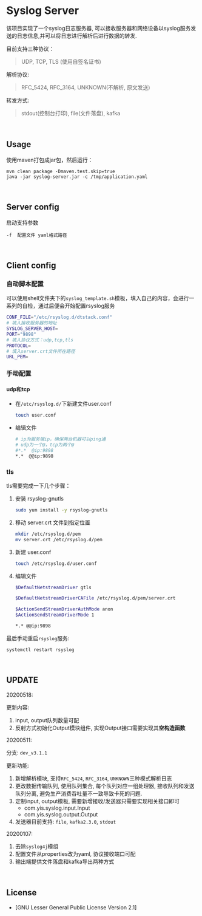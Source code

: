 # Syslog Server

该项目实现了一个syslog日志服务器, 可以接收服务器和网络设备以syslog服务发送的日志信息,并可以将日志进行解析后进行数据的转发.

目前支持三种协议：

> UDP, TCP, TLS (使用自签名证书) 

解析协议:

> RFC_5424, RFC_3164, UNKNOWN(不解析, 原文发送)

转发方式:

>stdout(控制台打印), file(文件落盘), kafka

<br>

## Usage

使用maven打包成jar包，然后运行：

```
mvn clean package -Dmaven.test.skip=true
java -jar syslog-server.jar -c /tmp/application.yaml
```

<br>

## Server config

启动支持参数

```
-f	配置文件 yaml格式路径
```

<br>

## Client config

### 自动脚本配置

可以使用shell文件夹下的`syslog_template.sh`模板，填入自己的内容，会进行一系列的自检，通过后便会开始配置rsyslog服务

```bash
CONF_FILE="/etc/rsyslog.d/dtstack.conf"
# 填入接收服务器的地址
SYSLOG_SERVER_HOST=
PORT="9898"
# 填入协议方式：udp,tcp,tls
PROTOCOL=
# 填入server.crt文件所在路径
URL_PEM=
```

### 手动配置

#### udp和tcp

- 在`/etc/rsyslog.d/`下新建文件user.conf

  ```bash
  touch user.conf
  ```

- 编辑文件

  ```bash
  # ip为服务端ip，确保两台机器可以ping通
  # udp为一个@，tcp为两个@
  #*.*  @ip:9898
  *.*  @@ip:9898
  ```

### tls

tls需要完成一下几个步骤：

1. 安装 rsyslog-gnutls

   ```bash
   sudo yum install -y rsyslog-gnutls
   ```

2. 移动 server.crt 文件到指定位置

   ```bash
   mkdir /etc/rsyslog.d/pem
   mv server.crt /etc/rsyslog.d/pem
   ```

3. 新建 user.conf

   ```bash
   touch /etc/rsyslog.d/user.conf
   ```

4. 编辑文件

   ```bash
   $DefaultNetstreamDriver gtls
   
   $DefaultNetstreamDriverCAFile /etc/rsyslog.d/pem/server.crt
   
   $ActionSendStreamDriverAuthMode anon
   $ActionSendStreamDriverMode 1
   
   *.* @@ip:9898
   ```

最后手动重启`rsyslog`服务:

```
systemctl restart rsyslog
```

<br>

## UPDATE

20200518:

更新内容:

1. input, output队列数量可配
2. 反射方式初始化Output模块组件, 实现Output接口需要实现其**空构造函数**


20200511:

分支: `dev_v3.1.1`

更新功能:

1. 新增解析模块, 支持`RFC_5424`, `RFC_3164`, `UNKNOWN`三种模式解析日志
2. 更改数据传输队列, 使用队列集合, 每个队列对应一组处理器, 接收队列和发送队列分离, 避免生产消费吞吐量不一致导致卡死的问题.
3. 定制input, output模板, 需要新增接收/发送器只需要实现相关接口即可
   - com.yis.syslog.input.Input
   - com.yis.syslog.output.Output
4. 发送器目前支持: `file`, `kafka2.3.0`, `stdout`

20200107:

1. 去除`syslog4j`模组
2. 配置文件从properties改为yaml, 协议接收端口可配
3. 输出端提供文件落盘和kafka导出两种方式

<br>

## License

- [GNU Lesser General Public License Version 2.1]
